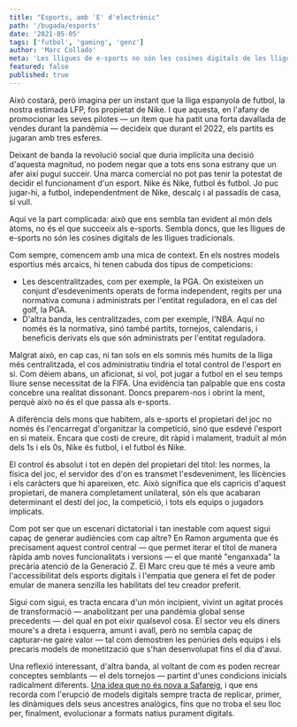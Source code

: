 ```yaml
---
title: "Esports, amb 'E' d'electrònic"
path: '/bugada/esports'
date: '2021-05-05'
tags: ['futbol', 'gaming', 'genz']
author: 'Marc Collado'
meta: 'Les lligues de e-sports no són les cosines digitals de les lligues tradicionals. El propietari del joc pot esdevenir l'esport en si mateix.'
featured: false
published: true
---
```


Això costarà, però imagina per un instant que la lliga espanyola de futbol, la nostra estimada LFP, fos propietat de Nike. I que aquesta, en l'afany de promocionar les seves pilotes — un ítem que ha patit una forta davallada de vendes durant la pandèmia — decideix que durant el 2022, els partits es jugaran amb tres esferes.

Deixant de banda la revolució social que duria implícita una decisió d'aquesta magnitud, no podem negar que a tots ens sona estrany que un afer així pugui succeir. Una marca comercial no pot pas tenir la potestat de decidir el funcionament d'un esport. Nike és Nike, futbol és futbol. Jo puc jugar-hi, a futbol, independentment de Nike, descalç i al passadís de casa, si vull.

Aquí ve la part complicada: això que ens sembla tan evident al món dels àtoms, no és el que succeeix als e-sports. Sembla doncs, que les lligues de e-sports no són les cosines digitals de les lligues tradicionals.

Com sempre, comencem amb una mica de context. En els nostres models esportius més arcaics, hi tenen cabuda dos tipus de competicions:

- Les descentralitzades, com per exemple, la PGA. On existeixen un conjunt d'esdeveniments operats de forma independent, regits per una normativa comuna i administrats per l'entitat reguladora, en el cas del golf, la PGA.
- D'altra banda, les centralitzades, com per exemple, l'NBA. Aquí no només és la normativa, sinó també partits, tornejos, calendaris, i beneficis derivats els que són administrats per l'entitat reguladora.

Malgrat això, en cap cas, ni tan sols en els somnis més humits de la lliga més centralitzada, el cos administratiu tindria el total control de l'esport en si. Com dèiem abans, un aficionat, si vol, pot jugar a futbol en el seu temps lliure sense necessitat de la FIFA. Una evidència tan palpable que ens costa concebre una realitat dissonant. Doncs preparem-nos i obrint la ment, perquè això no és el que passa als e-sports.

A diferència dels mons que habitem, als e-sports el propietari del joc no només és l'encarregat d'organitzar la competició, sinó que esdevé l'esport en si mateix. Encara que costi de creure, dit ràpid i malament, traduït al món dels 1s i els 0s, Nike és futbol, i el futbol és Nike.

El control és absolut i tot en depèn del propietari del títol: les normes, la física del joc, el servidor des d'on es transmet l'esdeveniment, les llicències i els caràcters que hi apareixen, etc. Això significa que els capricis d'aquest propietari, de manera completament unilateral, són els que acabaran determinant el destí del joc, la competició, i tots els equips o jugadors implicats.

Com pot ser que un escenari dictatorial i tan inestable com aquest sigui capaç de generar audiències com cap altre? En Ramon argumenta que és precisament aquest control central — que permet iterar el títol de manera ràpida amb noves funcionalitats i versions — el que manté "enganxada" la precària atenció de la Generació Z. El Marc creu que té més a veure amb l'accessibilitat dels esports digitals i l'empatia que genera el fet de poder emular de manera senzilla les habilitats del teu creador preferit.

Sigui com sigui, es tracta encara d'un món incipient, vivint un agitat procés de transformació — anabolitzant per una pandèmia global sense precedents — del qual en pot eixir qualsevol cosa. El sector veu els diners moure's a dreta i esquerra, amunt i avall, però no sembla capaç de capturar-ne gaire valor — tal com demostren les penúries dels equips i els precaris models de monetització que s'han desenvolupat fins el dia d'avui.

Una reflexió interessant, d'altra banda, al voltant de com es poden recrear conceptes semblants — el dels tornejos — partint d'unes condicions inicials radicalment diferents. [Una idea que no és nova a Safareig](https://www.safareig.fm/29), i que ens recorda com l'erupció de models digitals sempre tracta de replicar, primer, les dinàmiques dels seus ancestres analògics, fins que no troba el seu lloc per, finalment, evolucionar a formats natius purament digitals.
